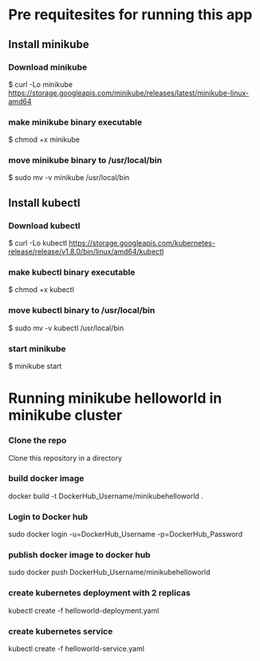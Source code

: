 # Pre requitesites for running this app
## Install minikube
### Download minikube
$ curl -Lo minikube https://storage.googleapis.com/minikube/releases/latest/minikube-linux-amd64

### make minikube binary executable
$ chmod +x minikube

### move minikube binary to /usr/local/bin
$ sudo mv -v minikube /usr/local/bin

## Install kubectl
### Download kubectl 
$ curl -Lo kubectl https://storage.googleapis.com/kubernetes-release/release/v1.8.0/bin/linux/amd64/kubectl

### make kubectl binary executable
$ chmod +x kubectl

### move kubectl binary to /usr/local/bin
$ sudo mv -v kubectl /usr/local/bin

### start minikube
$ minikube start

# Running minikube helloworld in minikube cluster
### Clone the repo
Clone this repository in a directory

### build docker image
docker build -t DockerHub_Username/minikubehelloworld .

### Login to Docker hub
sudo docker login -u=DockerHub_Username -p=DockerHub_Password

### publish docker image to docker hub
sudo docker push DockerHub_Username/minikubehelloworld

### create kubernetes deployment with 2 replicas
kubectl create -f helloworld-deployment.yaml

### create kubernetes service
kubectl create -f helloworld-service.yaml




